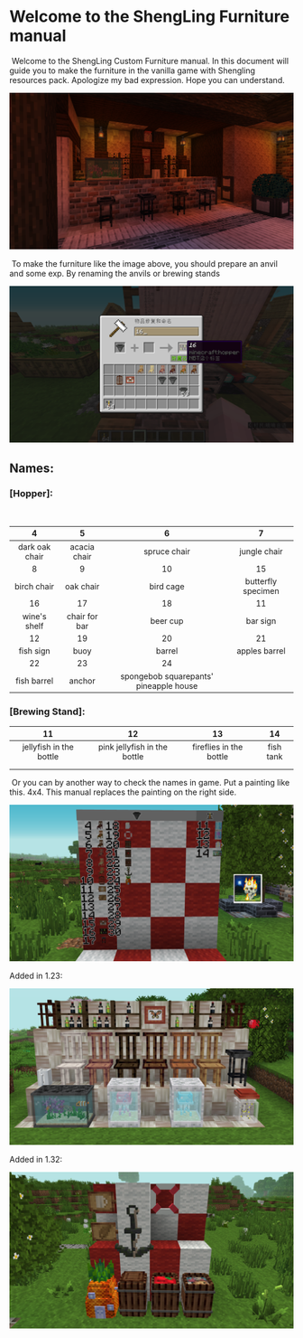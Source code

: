 

# Welcome to the ShengLing Furniture manual

​	Welcome to the ShengLing Custom Furniture manual. In this document  will guide you to make the furniture in the vanilla game with Shengling resources pack. Apologize my bad expression. Hope you can understand.

![image](./2/1.png)

​	To make the furniture like the image above, you should prepare an anvil and some exp. By renaming the anvils or brewing  stands 

![image](./2/2.png)

## Names:

### [Hopper]:

​	

|       4        |       5       |                   6                    |         7          |
| :------------: | :-----------: | :------------------------------------: | :----------------: |
| dark oak chair | acacia chair  |              spruce chair              |    jungle chair    |
|       8        |       9       |                   10                   |         15         |
|  birch chair   |   oak chair   |               bird cage                | butterfly specimen |
|       16       |      17       |                   18                   |         11         |
|  wine's shelf  | chair for bar |                beer cup                |      bar sign      |
|       12       |      19       |                   20                   |         21         |
|   fish sign    |     buoy      |                 barrel                 |   apples barrel    |
|       22       |      23       |                   24                   |                    |
|  fish barrel   |    anchor     | spongebob squarepants' pineapple house |                    |

### [Brewing Stand]: 

|           11            |              12              |           13            |    14     |
| :---------------------: | :--------------------------: | :---------------------: | :-------: |
| jellyfish in the bottle | pink jellyfish in the bottle | fireflies in the bottle | fish tank |
|                         |                              |                         |           |
|                         |                              |                         |           |



​	Or you can by another  way to check the names in game. Put a painting like this. 4x4. This manual replaces the painting on the right side.

![image](./2/5.png)

Added in 1.23:

![image](./2/3.png)

Added in 1.32:

![image](./2/6.png)